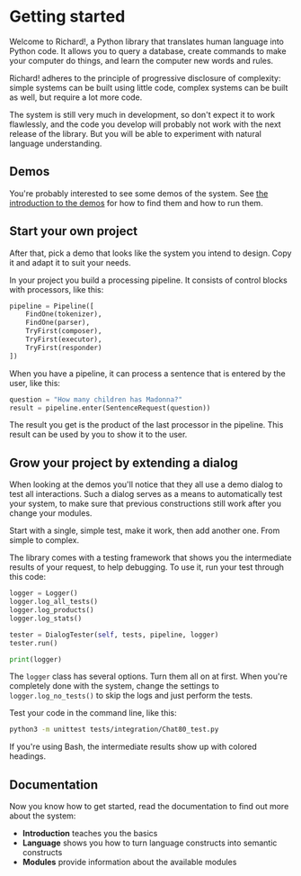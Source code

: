 # Getting started

Welcome to Richard!, a Python library that translates human language into Python code. It allows you to query a database, create commands to make your computer do things, and learn the computer new words and rules.

Richard! adheres to the principle of progressive disclosure of complexity: simple systems can be built using little code, complex systems can be built as well, but require a lot more code.

The system is still very much in development, so don't expect it to work flawlessly, and the code you develop will probably not work with the next release of the library. But you will be able to experiment with natural language understanding.

## Demos

You're probably interested to see some demos of the system. See [the introduction to the demos](../demos/introduction.md) for how to find them and how to run them.

## Start your own project

After that, pick a demo that looks like the system you intend to design. Copy it and adapt it to suit your needs.

In your project you build a processing pipeline. It consists of control blocks with processors, like this:

~~~python
pipeline = Pipeline([
    FindOne(tokenizer),
    FindOne(parser),
    TryFirst(composer),
    TryFirst(executor),
    TryFirst(responder)
])
~~~

When you have a pipeline, it can process a sentence that is entered by the user, like this:

~~~python
question = "How many children has Madonna?"
result = pipeline.enter(SentenceRequest(question))
~~~

The result you get is the product of the last processor in the pipeline. This result can be used by you to show it to the user.

## Grow your project by extending a dialog

When looking at the demos you'll notice that they all use a demo dialog to test all interactions. Such a dialog serves as a means to automatically test your system, to make sure that previous constructions still work after you change your modules.

Start with a single, simple test, make it work, then add another one. From simple to complex.

The library comes with a testing framework that shows you the intermediate results of your request, to help debugging. To use it, run your test through this code:

~~~python
logger = Logger()
logger.log_all_tests()
logger.log_products()
logger.log_stats()

tester = DialogTester(self, tests, pipeline, logger)
tester.run()

print(logger)
~~~

The `logger` class has several options. Turn them all on at first. When you're completely done with the system, change the settings to `logger.log_no_tests()` to skip the logs and just perform the tests.

Test your code in the command line, like this:

~~~bash
python3 -m unittest tests/integration/Chat80_test.py
~~~

If you're using Bash, the intermediate results show up with colored headings.

## Documentation

Now you know how to get started, read the documentation to find out more about the system:

* __Introduction__ teaches you the basics
* __Language__ shows you how to turn language constructs into semantic constructs
* __Modules__ provide information about the available modules

